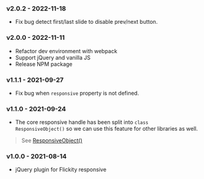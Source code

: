 ### v2.0.2 - 2022-11-18

- Fix bug detect first/last slide to disable prev/next button.

### v2.0.0 - 2022-11-11

- Refactor dev environment with webpack
- Support jQuery and vanilla JS
- Release NPM package

### v1.1.1 - 2021-09-27

- Fix bug when `responsive` property is not defined.

### v1.1.0 - 2021-09-24

- The core responsive handle has been split into `class ResponsiveObject()` so we can use this feature for other
  libraries as well.

> See [ResponsiveObject()](https://github.com/phucbm/js-gist/blob/main/responsive-object.js)

### v1.0.0 - 2021-08-14

- jQuery plugin for Flickity responsive